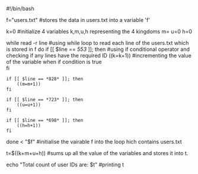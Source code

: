 
#!/bin/bash                                   

f="users.txt"                                         #stores the data in users.txt  into a variable 'f'
    
k=0                                                   #initialize 4 variables k,m,u,h representing the 4 kingdoms 
m=
u=0
h=0

while read -r line                                     #using while loop to read each line of the users.txt which is stored in f
do
  if [[ $line == *553* ]]; then                         #using if conditional operator and checking if any lines have the required ID
        ((k=k+1))                                       #incrementing the value of the variable when if condition is true  
    fi

    if [[ $line == *828* ]]; then
        ((m=m+1))
    fi

    if [[ $line == *723* ]]; then
        ((u=u+1))
    fi

    if [[ $line == *698* ]]; then
        ((h=h+1))
    fi

done < "$f"                                             #initialise the vairable f into the loop hich contains users.txt

t=$((k+m+u+h))                                          #sums up all the value of the variables and stores it into t.

echo "Total count of user IDs are: $t"                   #printing t
